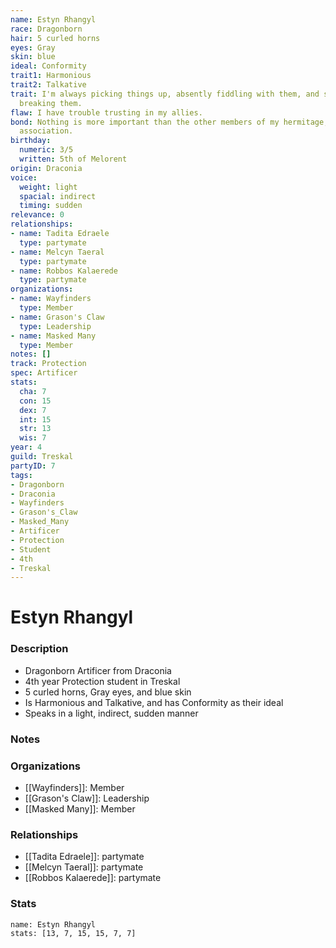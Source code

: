 ```yaml
---
name: Estyn Rhangyl
race: Dragonborn
hair: 5 curled horns
eyes: Gray
skin: blue
ideal: Conformity
trait1: Harmonious
trait2: Talkative
trait: I'm always picking things up, absently fiddling with them, and sometimes accidentally
  breaking them.
flaw: I have trouble trusting in my allies.
bond: Nothing is more important than the other members of my hermitage, order, or
  association.
birthday:
  numeric: 3/5
  written: 5th of Melorent
origin: Draconia
voice:
  weight: light
  spacial: indirect
  timing: sudden
relevance: 0
relationships:
- name: Tadita Edraele
  type: partymate
- name: Melcyn Taeral
  type: partymate
- name: Robbos Kalaerede
  type: partymate
organizations:
- name: Wayfinders
  type: Member
- name: Grason's Claw
  type: Leadership
- name: Masked Many
  type: Member
notes: []
track: Protection
spec: Artificer
stats:
  cha: 7
  con: 15
  dex: 7
  int: 15
  str: 13
  wis: 7
year: 4
guild: Treskal
partyID: 7
tags:
- Dragonborn
- Draconia
- Wayfinders
- Grason's_Claw
- Masked_Many
- Artificer
- Protection
- Student
- 4th
- Treskal
---
```

# Estyn Rhangyl
### Description
- Dragonborn Artificer from Draconia
- 4th year Protection student in Treskal
- 5 curled horns, Gray eyes, and blue skin
- Is Harmonious and Talkative, and has Conformity as their ideal
- Speaks in a light, indirect, sudden manner

### Notes

### Organizations
- [[Wayfinders]]: Member
- [[Grason's Claw]]: Leadership
- [[Masked Many]]: Member

### Relationships
- [[Tadita Edraele]]: partymate
- [[Melcyn Taeral]]: partymate
- [[Robbos Kalaerede]]: partymate

### Stats
```statblock
name: Estyn Rhangyl
stats: [13, 7, 15, 15, 7, 7]
```